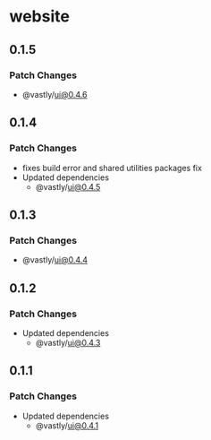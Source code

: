 # website

## 0.1.5

### Patch Changes

- @vastly/ui@0.4.6

## 0.1.4

### Patch Changes

- fixes build error and shared utilities packages fix
- Updated dependencies
  - @vastly/ui@0.4.5

## 0.1.3

### Patch Changes

- @vastly/ui@0.4.4

## 0.1.2

### Patch Changes

- Updated dependencies
  - @vastly/ui@0.4.3

## 0.1.1

### Patch Changes

- Updated dependencies
  - @vastly/ui@0.4.1
